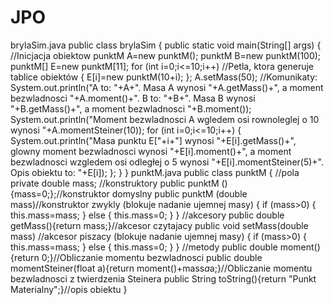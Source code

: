 # JPO
brylaSim.java
public class brylaSim {
public static void main(String[] args) {
//Inicjacja obiektow
punktM A=new punktM();
punktM B=new punktM(100);
punktM[] E=new punktM[11];
for (int i=0;i<=10;i++) //Petla, ktora generuje tablice obiektów
{
E[i]=new punktM(10+i);
};
A.setMass(50);
//Komunikaty:
System.out.println("A to: "+A+". Masa A wynosi "+A.getMass()+", a moment bezwladnosci "+A.moment()+". B to: "+B+". Masa B wynosi "+B.getMass()+", a moment bezwladnosci "+B.moment());
System.out.println("Moment bezwladnosci A wgledem osi rownoleglej o 10 wynosi "+A.momentSteiner(10));
for (int i=0;i<=10;i++)
{
System.out.println("Masa punktu E["+i+"] wynosi "+E[i].getMass()+", glowny moment bezwladnosci wynosi "+E[i].moment()+", a moment bezwladnosci wzgledem osi odległej o 5 wynosi "+E[i].momentSteiner(5)+". Opis obiektu to: "+E[i]);
};
}
}
punktM.java
public class punktM {
//pola
private double mass;
//konstruktory
public punktM (){mass=0;};//konstruktor domyslny
public punktM (double mass)//konstruktor zwykly (blokuje nadanie ujemnej masy)
{
if (mass>0)
{
this.mass=mass;
}
else
{
this.mass=0;
}
}
//akcesory
public double getMass(){return mass;}//akcesor czytajacy
public void setMass(double mass) //akcesor piszacy (blokuje nadanie ujemnej masy)
{
if (mass>0)
{
this.mass=mass;
}
else
{
this.mass=0;
}
}
//metody
public double moment(){return 0;}//Obliczanie momentu bezwladnosci
public double momentSteiner(float a){return moment()+mass*a*a;}//Obliczanie momentu bezwladnosci z twierdzenia Steinera
public String toString(){return "Punkt Materialny";}//opis obiektu
}

